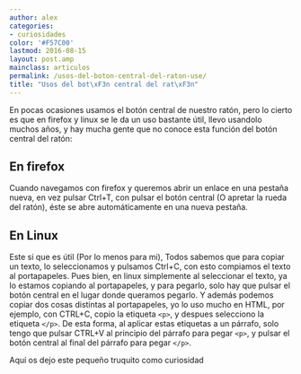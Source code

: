 ```yaml
---
author: alex
categories:
- curiosidades
color: '#F57C00'
lastmod: 2016-08-15
layout: post.amp
mainclass: articulos
permalink: /usos-del-boton-central-del-raton-use/
title: "Usos del bot\xF3n central del rat\xF3n"
---
```


En pocas ocasiones usamos el botón central de nuestro ratón, pero lo cierto es que en firefox y linux se le da un uso bastante útil, llevo usandolo muchos años, y hay mucha gente que no conoce esta función del botón central del ratón:

<!--more-->



## En firefox

Cuando navegamos con firefox y queremos abrir un enlace en una pestaña nueva, en vez pulsar Ctrl+T, con pulsar el botón central (O apretar la rueda del ratón), éste se abre automáticamente en una nueva pestaña.

## En Linux

Este si que es útil (Por lo menos para mi), Todos sabemos que para copiar un texto, lo seleccionamos y pulsamos Ctrl+C, con esto compiamos el texto al portapapeles. Pues bien, en linux simplemente al seleccionar el texto, ya lo estamos copiando al portapapeles, y para pegarlo, solo hay que pulsar el botón central en el lugar donde queramos pegarlo. Y además podemos copiar dos cosas distintas al portapapeles, yo lo uso mucho en HTML, por ejemplo, con CTRL+C, copio la etiqueta `<p>`, y despues selecciono la etiqueta `</p>`. De esta forma, al aplicar estas etiquetas a un párrafo, solo tengo que pulsar CTRL+V al principio del párrafo para pegar `<p>`, y pulsar el botón central al final del párrafo para pegar `</p>`.

Aquí os dejo este pequeño truquito como curiosidad